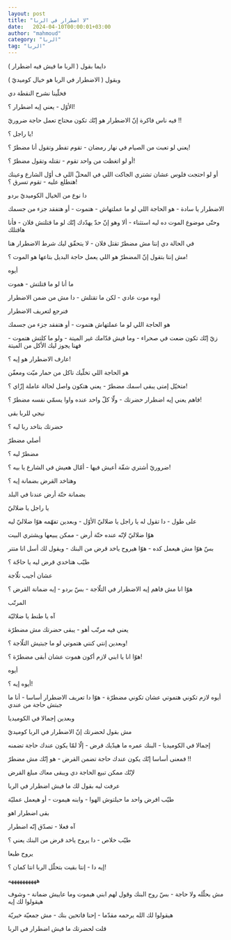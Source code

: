 ```yaml
---
layout: post
title: "لا اضطرار في الربا"
date:   2024-04-10T00:00:01+03:00
author: "mahmoud"
category: "الربا"
tag: "الربا"
---
```



دايما بقول ( الربا ما فيش فيه اضطرار )

وبقول ( الاضطرار في الربا هو خيال كوميديّ )




فخلّينا نشرح النقطة دي




الأوّل - يعني إيه اضطرار ؟!

فيه ناس فاكرة إنّ الاضطرار هو إنّك تكون محتاج تعمل حاجة
ضروريّ !!




يا راجل ؟!

يعني لو تعبت من الصيام في نهار رمضان - تقوم تفطر وتقول
أنا مضطرّ ؟!

أو لو اتغظت من واحد تقوم - تقتله وتقول مضطرّ ؟!

أو لو احتجت فلوس عشان تشتري الجاكت اللي في المحلّ اللي ف
أوّل الشارع وعينك هتطلع عليه - تقوم تسرق ؟!




دا نوع من الخيال الكوميديّ بردو




الاضطرار يا سادة - هو الحاجة اللي لو ما عملتهاش -
هتموت - أو هتفقد جزء من جسمك




وحتّى موضوع الموت ده ليه استثناء - ألا وهو إنّ حدّ يهدّدك
إنّك لو ما قتلتش فلان - فأنا هاقتلك

في الحالة دي إنتا مش مضطرّ تقتل فلان - لا يتحقّق ليك شرط
الاضطرار هنا




مش إنتا بتقول إنّ المضطرّ هو اللي يعمل حاجة البديل بتاعها
هو الموت ؟!

أيوه

ما أنا لو ما قتلتش - هموت

أيوه موت عادي - لكن ما تقتلش - دا مش من ضمن
الاضطرار




فنرجع لتعريف الاضطرار

هو الحاجة اللي لو ما عملتهاش هتموت - أو هتفقد جزء من
جسمك




زيّ إنّك تكون ضعت في صحراء - وما فيش قدّامك غير الميتة -
ولو ما كلتش هتموت - فهنا يجوز ليك الأكل من الميتة




عارف الاضطرار هو إيه ؟!

هو الحاجة اللي تخلّيك تاكل من حمار ميّت ومعفّن

متخيّل إمتى يبقى اسمك مضطرّ - يعني هتكون واصل لحالة عاملة
إزّاي ؟!

فاهم يعني إيه اضطرار حضرتك - ولّا كلّ واحد عنده واوا يسمّي
نفسه مضطرّ ؟!




نيجي للربا بقى

حضرتك بتاخد ربا ليه ؟

أصلي مضطرّ




مضطرّ ليه ؟

ضروريّ أشتري شقّة أعيش فيها - أمّال هعيش في الشارع يا بيه
؟!




وهتاخد القرض بضمانة إيه ؟

بضمانة حتّة أرض عندنا في البلد




يا راجل يا ضلاليّ

على طول - دا تقول له يا راجل يا ضلاليّ الأوّل - وبعدين
تفهّمه هوّا ضلاليّ ليه




هوّا ضلاليّ لإنّه عنده حتّة أرض - ممكن يبيعها ويشتري
البيت

بسّ هوّا مش هيعمل كده - هوّا هيروح ياخد قرض من البنك -
ويقول لك أسل انا متتر




طيّب هتاخدي قرض ليه يا حاجّة ؟

عشان أجيب تلّاجة




هوّا انا مش فاهم إيه الاضطرار في التلّاجة - بسّ بردو - إيه
ضمانة القرض ؟

المرتّب




آه يا طنط يا ضلاليّة

يعني فيه مرتّب أهو - يبقى حضرتك مش مضطرّة




وبعدين إنتي كنتي هتموتي لو ما جبتيش التلّاجة ؟!

هوّا انا يا ابني لازم أكون هموت عشان أبقى مضطرّة ؟!

أيوه




أيوه إيه ؟!

أيوه لازم تكوني هتموتي عشان تكوني مضطرّة - هوّا دا تعريف
الاضطرار أساسا - أنا ما جبتش حاجة من عندي




وبعدين إجمالا في الكوميديا

مش بقول لحضرتك إنّ الاضطرار في الربا كوميديّ




إجمالا في الكوميديا - البنك عمره ما هيدّيك قرض - إلّا لمّا
يكون عندك حاجة تضمنه

فمعنى أساسا إنّك يكون عندك حاجة تضمن القرض - هو إنّك مش
مضطرّ !!

لإنّك ممكن تبيع الحاجة دي ويبقى معاك مبلغ القرض

عرفت ليه بقول لك ما فيش اضطرار في الربا




طيّب افرض واحد ما حيلتوش الهوا - وابنه هيموت - أو هيعمل
عمليّة

بقى اضطرار اهو




آه فعلا - تصدّق إنّه اضطرار

طيّب خلاص - دا يروح ياخد قرض من البنك يعني ؟




يروح طبعا

إيه دا - إنتا بقيت بتحلّل الربا انتا كمان ؟!




ههههههههههه

مش بحلّله ولا حاجة - بسّ روح البنك وقول لهم ابني هيموت وما
عاييش ضمانة - وشوف هيقولوا لك إيه

هيقولوا لك الله يرحمه مقدّما - إحنا فاتحين بنك - مش جمعيّة
خيريّة




قلت لحضرتك ما فيش اضطرار في الربا
